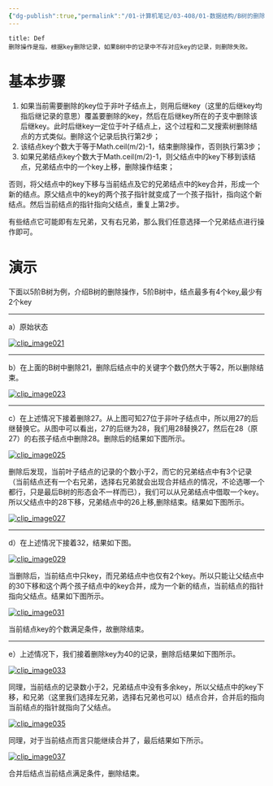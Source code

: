 ```yaml
---
{"dg-publish":true,"permalink":"/01-计算机笔记/03-408/01-数据结构/B树的删除/","tags":["personal/blog","algorithm/数据结构/有序表/平衡树/B树","algorithm/数据结构/有序表/平衡树"]}
---
```


```ad-summary
title: Def
删除操作是指，根据key删除记录，如果B树中的记录中不存对应key的记录，则删除失败。
```

# 基本步骤

1. 如果当前需要删除的key位于非叶子结点上，则用后继key（这里的后继key均指后继记录的意思）覆盖要删除的key，然后在后继key所在的子支中删除该后继key。此时后继key一定位于叶子结点上，这个过程和二叉搜索树删除结点的方式类似。删除这个记录后执行第2步；
2. 该结点key个数大于等于Math.ceil(m/2)-1，结束删除操作，否则执行第3步；
3. 如果兄弟结点key个数大于Math.ceil(m/2)-1，则父结点中的key下移到该结点，兄弟结点中的一个key上移，删除操作结束；

否则，将父结点中的key下移与当前结点及它的兄弟结点中的key合并，形成一个新的结点。原父结点中的key的两个孩子指针就变成了一个孩子指针，指向这个新结点。然后当前结点的指针指向父结点，重复上第2步。

有些结点它可能即有左兄弟，又有右兄弟，那么我们任意选择一个兄弟结点进行操作即可。

# 演示
下面以5阶B树为例，介绍B树的删除操作，5阶B树中，结点最多有4个key,最少有2个key

---

a）原始状态

[![clip_image021](https://images2018.cnblogs.com/blog/834468/201804/834468-20180406232754144-973589199.png "clip_image021")](https://images2018.cnblogs.com/blog/834468/201804/834468-20180406232752206-912030342.png)

---

b）在上面的B树中删除21，删除后结点中的关键字个数仍然大于等2，所以删除结束。

[![clip_image023](https://images2018.cnblogs.com/blog/834468/201804/834468-20180406232800149-881832132.png "clip_image023")](https://images2018.cnblogs.com/blog/834468/201804/834468-20180406232757867-616298444.png)

---

c）在上述情况下接着删除27。从上图可知27位于非叶子结点中，所以用27的后继替换它。从图中可以看出，27的后继为28，我们用28替换27，然后在28（原27）的右孩子结点中删除28。删除后的结果如下图所示。

[![clip_image025](https://images2018.cnblogs.com/blog/834468/201804/834468-20180406232805316-736624542.png "clip_image025")](https://images2018.cnblogs.com/blog/834468/201804/834468-20180406232802141-205923916.png)

删除后发现，当前叶子结点的记录的个数小于2，而它的兄弟结点中有3个记录（当前结点还有一个右兄弟，选择右兄弟就会出现合并结点的情况，不论选哪一个都行，只是最后B树的形态会不一样而已），我们可以从兄弟结点中借取一个key。所以父结点中的28下移，兄弟结点中的26上移,删除结束。结果如下图所示。

[![clip_image027](https://images2018.cnblogs.com/blog/834468/201804/834468-20180406232813762-797146286.png "clip_image027")](https://images2018.cnblogs.com/blog/834468/201804/834468-20180406232807512-453871893.png)

---

d）在上述情况下接着32，结果如下图。

[![clip_image029](https://images2018.cnblogs.com/blog/834468/201804/834468-20180406232817843-722364883.png "clip_image029")](https://images2018.cnblogs.com/blog/834468/201804/834468-20180406232815746-1461337715.png)

当删除后，当前结点中只key，而兄弟结点中也仅有2个key。所以只能让父结点中的30下移和这个两个孩子结点中的key合并，成为一个新的结点，当前结点的指针指向父结点。结果如下图所示。

[![clip_image031](https://images2018.cnblogs.com/blog/834468/201804/834468-20180406232829066-149754287.png "clip_image031")](https://images2018.cnblogs.com/blog/834468/201804/834468-20180406232825385-1019850877.png)

当前结点key的个数满足条件，故删除结束。

---

e）上述情况下，我们接着删除key为40的记录，删除后结果如下图所示。

[![clip_image033](https://images2018.cnblogs.com/blog/834468/201804/834468-20180406232837287-2101391374.png "clip_image033")](https://images2018.cnblogs.com/blog/834468/201804/834468-20180406232835261-354192121.png)

同理，当前结点的记录数小于2，兄弟结点中没有多余key，所以父结点中的key下移，和兄弟（这里我们选择左兄弟，选择右兄弟也可以）结点合并，合并后的指向当前结点的指针就指向了父结点。

[![clip_image035](https://images2018.cnblogs.com/blog/834468/201804/834468-20180406232846836-538278275.png "clip_image035")](https://images2018.cnblogs.com/blog/834468/201804/834468-20180406232842439-531453423.png)

同理，对于当前结点而言只能继续合并了，最后结果如下所示。

[![clip_image037](https://images2018.cnblogs.com/blog/834468/201804/834468-20180406232851299-447892778.png "clip_image037")](https://images2018.cnblogs.com/blog/834468/201804/834468-20180406232848657-2062660750.png)

合并后结点当前结点满足条件，删除结束。